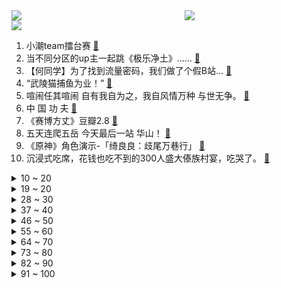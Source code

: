 <div >
	<a style="float:left;width:55%;" href = "https://github.com/anuraghazra/github-readme-stats">
	 <img src = "https://github-readme-stats.vercel.app/api?username=iuuuuuaena&theme=buefy&show_icons=true"/>
	</a>
	<a  style="float:right;width:45%" href = "https://github.com/anuraghazra/github-readme-stats">
	 <img  src="https://github-readme-stats.vercel.app/api/top-langs/?username=anuraghazra&layout=compact"/>
	</a>
	</div>

[![](https://img.shields.io/badge/jxd-@jxdgogogo.xyz-yellowgreen.svg)](https://www.jxdgogogo.xyz)<br>
1. 小潮team擂台赛 [:link:](//www.bilibili.com/video/BV19V4y1r7xR) <br>
2. 当不同分区的up主一起跳《极乐净土》…… [:link:](//www.bilibili.com/video/BV1nX4y1C72J) <br>
3. 【何同学】为了找到流量密码，我们做了个假B站... [:link:](//www.bilibili.com/video/BV1AP411d7Qa) <br>
4. “武陵猫捕鱼为业！” [:link:](//www.bilibili.com/video/BV1hM4y1t7tz) <br>
5. 喧闹任其喧闹 自有我自为之，我自风情万种 与世无争。 [:link:](//www.bilibili.com/video/BV11s4y1M7av) <br>
6. 中 国 功 夫 [:link:](//www.bilibili.com/video/BV1DX4y117u5) <br>
7. 《赛博方丈》豆瓣2.8 [:link:](//www.bilibili.com/video/BV1WV4y1k7oe) <br>
8. 五天连爬五岳 今天最后一站 华山！ [:link:](//www.bilibili.com/video/BV1Eh4y1t7oY) <br>
9. 《原神》角色演示-「绮良良：歧尾万巷行」 [:link:](//www.bilibili.com/video/BV1sP411d7Jc) <br>
10. 沉浸式吃席，花钱也吃不到的300人盛大傣族村宴，吃哭了。 [:link:](//www.bilibili.com/video/BV1qT411x7FR) <br>
<details>
<summary>10 ~ 20</summary>

11. 【沈月】翁小雯结婚 谁哭得最大声 [:link:](//www.bilibili.com/video/BV1yT411t77v) <br>
12. 【罗翔】去过很多地方，看过很多美景，旅行的意义在哪里？ [:link:](//www.bilibili.com/video/BV1Fk4y1j79c) <br>
13. 16大炮终成神！挑战4W元通关美食大战老鼠第二季！#2 [:link:](//www.bilibili.com/video/BV15M4y1q7Sp) <br>
14. 各地人无形中的炫富！ [:link:](//www.bilibili.com/video/BV17L411679y) <br>
15. 【胡夏X女儿情】女儿柔肠寸寸是相思，胡夏清泉音色诠释三世意难平 [:link:](//www.bilibili.com/video/BV14k4y1L7My) <br>
16. 明天她要结婚了，我该怎么办？ [:link:](//www.bilibili.com/video/BV1Ws4y1M7e2) <br>
17. 我 不 学 习 [:link:](//www.bilibili.com/video/BV1Lo4y157Pa) <br>
18. 她一记平A，我就放出了大招 [:link:](//www.bilibili.com/video/BV12T411t7SB) <br>
19. 【崩坏星穹铁道】景元深度测评：光锥伤害对比+停云布洛妮娅对景元的提升幅度计算+配队思路+体力规划思路 [:link:](//www.bilibili.com/video/BV1yz4y1t79s) <br>
</details>
<details>
<summary>19 ~ 20</summary>

20. 《崩坏：星穹铁道》走近星穹——「景元：闭目将军睁眼的真相」 [:link:](//www.bilibili.com/video/BV17s4y1M7bn) <br>
21. 亚洲最年轻的国家在哪里？【奇葩小国47】 [:link:](//www.bilibili.com/video/BV1No4y1G7t3) <br>
22. 【warma】我玩游戏太菜不要笑我！ [:link:](//www.bilibili.com/video/BV1dk4y1L77W) <br>
23. 【暴君佐菲】佐菲无法无天地带！沙福林宇宙帝国！ [:link:](//www.bilibili.com/video/BV1Wu411t7Bu) <br>
24. 一片罂粟出墙来！ [:link:](//www.bilibili.com/video/BV1HV4y167PW) <br>
25. 我又捡猫了！ [:link:](//www.bilibili.com/video/BV1Gk4y1j7hy) <br>
26. 接亲时遇到这样的人怎么办？ [:link:](//www.bilibili.com/video/BV1VL411B7Rt) <br>
27. 中国男子用树枝做千万特效角色 [:link:](//www.bilibili.com/video/BV1ps4y1g7fq) <br>
28. 【王国之泪】基于木头轮子的曲柄连杆机构的设计与实践 [:link:](//www.bilibili.com/video/BV1qm4y1873q) <br>
</details>
<details>
<summary>28 ~ 30</summary>

29. 改革春风吹满地，99春晚挺国际，有歌有舞有好戏，团圆携手跨世纪！【难忘今朝1999】 [:link:](//www.bilibili.com/video/BV1is4y1M7Dz) <br>
30. 她们来了!她们终於来了!!!(G)I-DLE的Killing Voice!! [:link:](//www.bilibili.com/video/BV1Bg4y1V74Q) <br>
31. 毕业设计 [:link:](//www.bilibili.com/video/BV1Ph4y1t7q6) <br>
32. 别太离谱！景元池半小时充炸崩铁系统！欧美玩家叹为观止，中国氪佬NB！【铁道快报】 [:link:](//www.bilibili.com/video/BV1Uh411w7y9) <br>
33. 这世界有那么多人，但我会牢牢记住你的脸 [:link:](//www.bilibili.com/video/BV1aM4y1t7bG) <br>
34. 把天空搬进房间，这就是理科生的浪漫吗？ [:link:](//www.bilibili.com/video/BV1Qd4y1f7cM) <br>
35. 应粉丝的要求，揍黄毛，抢糖花！ [:link:](//www.bilibili.com/video/BV1qg4y1F7zb) <br>
36. 兄弟们，我去看丈母娘了 [:link:](//www.bilibili.com/video/BV1Fh411w7M6) <br>
37. 花了30000元，只为找到这颗荔枝！！！ [:link:](//www.bilibili.com/video/BV1eX4y117yP) <br>
</details>
<details>
<summary>37 ~ 40</summary>

38. 我迟早被亚瑟的新皮肤笑死 [:link:](//www.bilibili.com/video/BV17o4y1G7XT) <br>
39. 《亮剑》番外篇：赛博战争 [:link:](//www.bilibili.com/video/BV17V4y1k7ye) <br>
40. GALA：有这打野  我不知道怎么输 ！ [:link:](//www.bilibili.com/video/BV1pk4y1s7nc) <br>
41. (G)I-DLE最新回归曲Queencard+Allergy首打歌舞台！ [:link:](//www.bilibili.com/video/BV1Ym4y187hq) <br>
42. 亚洲最大鲜切花市场——昆明斗南花卉市场的背后 [:link:](//www.bilibili.com/video/BV1QP411X7Q5) <br>
43. 【极致卡点】景元 公测230W 史诗级核爆 [:link:](//www.bilibili.com/video/BV14s4y1z7ec) <br>
44. 害怕！上夜班竟然遇到猛鬼回魂？ [:link:](//www.bilibili.com/video/BV1Gz4y1h7ae) <br>
45. 你能听出便宜与昂贵的钢琴间的区别吗？ [:link:](//www.bilibili.com/video/BV16g4y1V7Mh) <br>
46. 警大学生试戴电子脚镣，说笑着走回来，结果真的“啸”着走回去 [:link:](//www.bilibili.com/video/BV1Vk4y1L7gr) <br>
</details>
<details>
<summary>46 ~ 50</summary>

47. 骑行新疆，终于穿过沙漠来到库尔勒市，公园里露营煮火锅舒服得很 [:link:](//www.bilibili.com/video/BV1Yh411w7MU) <br>
48. 消费者之夜 全新版本！我终于通关了！ [:link:](//www.bilibili.com/video/BV1CX4y1C7sM) <br>
49. 坤 坤 大 战 四 天 王 [:link:](//www.bilibili.com/video/BV12V4y1z7U8) <br>
50. 绝地求生最高击杀记录！！！【C4快乐阴人流#41】 [:link:](//www.bilibili.com/video/BV1qu411t7eg) <br>
51. 漫画胸能不能走出现实啊？？？？ [:link:](//www.bilibili.com/video/BV1ta4y1u78n) <br>
52. 喜欢cosplay的朋友们！今后要小心了！！！ [:link:](//www.bilibili.com/video/BV1Gm4y187zv) <br>
53. 《怎么回个家还需要买票？》 [:link:](//www.bilibili.com/video/BV1xu411t79N) <br>
54. 马路狂飙，时速300公里！ [:link:](//www.bilibili.com/video/BV1T24y1T782) <br>
55. 假如我看不见，iPhone可以带我出行吗？ [:link:](//www.bilibili.com/video/BV11m4y187Cu) <br>
</details>
<details>
<summary>55 ~ 60</summary>

56. 拯救人类的居然是病毒？《虐杀原形》的故事剧情讲述了什么！ [:link:](//www.bilibili.com/video/BV1Rh4y147Go) <br>
57. 走起来，我们才能看见更广阔的世界 [:link:](//www.bilibili.com/video/BV1Lo4y1F7V6) <br>
58. 有些东西，失去了，才知道，当初就不该争取 [:link:](//www.bilibili.com/video/BV13m4y187uD) <br>
59. 七年磨一剑！它会引领未来拍摄的新形态吗？DJI Inspire 3评测 [:link:](//www.bilibili.com/video/BV16P411R7KB) <br>
60. 这些东西都能吃？ [:link:](//www.bilibili.com/video/BV1iT411t7WL) <br>
61. 真不喝可乐了。 [:link:](//www.bilibili.com/video/BV1Po4y1F7Qg) <br>
62. 花了三个月，我装了一个大多数人住不了的房子？ [:link:](//www.bilibili.com/video/BV1Ko4y1G7zf) <br>
63. 电影最TOP：一口气看完《速激》系列（9正传+1外传） [:link:](//www.bilibili.com/video/BV1Dz4y1t7wy) <br>
64. 球拍：你了不起，你清高 [:link:](//www.bilibili.com/video/BV1is4y1z77f) <br>
</details>
<details>
<summary>64 ~ 70</summary>

65. 是谁我不说 [:link:](//www.bilibili.com/video/BV1aX4y117A8) <br>
66. 关于广东人的那些事 [:link:](//www.bilibili.com/video/BV1fo4y1V7hA) <br>
67. 一直想给孩子们加餐 因为在山里没车采购不方便今天特^意坐车去县城买到了孩子们爱吃的大鸡腿 看见他们吃的那么香 真的感觉一切都是值得的 孩子们懂事的让人心疼 [:link:](//www.bilibili.com/video/BV1J24y1K7iR) <br>
68. 看好了，这才叫压迫感" [:link:](//www.bilibili.com/video/BV11P411R7Dk) <br>
69. 假如鸣人从小就掌握了九尾之力…… [:link:](//www.bilibili.com/video/BV1dc411w748) <br>
70. 【(G)I-DLE】[M/V] - ‘Queencard’ [:link:](//www.bilibili.com/video/BV1wo4y157rE) <br>
71. 优质伴侣是可以陪你一起做他人无法理解的事情的 [:link:](//www.bilibili.com/video/BV1Go4y1w7YA) <br>
72. 全网首发！国人首通！史上最逼真的真人恐怖游戏！【死亡之夜】最高难度无伤一命通！ [:link:](//www.bilibili.com/video/BV1Mo4y157sm) <br>
73. 火爆全网的《花海》，双人绝美翻唱！ [:link:](//www.bilibili.com/video/BV1Cm4y187d3) <br>
</details>
<details>
<summary>73 ~ 80</summary>

74. 将“北京海洋领导者”捐赠给中山大学，让梦想方舟去承载更多梦想。 [:link:](//www.bilibili.com/video/BV1Sc411P75o) <br>
75. 三位数藏族写真太值了！没白高反！ [:link:](//www.bilibili.com/video/BV1gm4y187eg) <br>
76. 【阿斗】奏是这么任性！开拍没有完整剧本却依旧火爆全球吸金9.56亿美元！重温经典《加勒比海盗3》 [:link:](//www.bilibili.com/video/BV1Vo4y1F7L4) <br>
77. 价格太离谱的就不在视频里展示了，眼力好的宝友可以来solo一-牛道德鉴宝 [:link:](//www.bilibili.com/video/BV1Eh4y187uJ) <br>
78. 《     漫    展    拷    打     》🥵 [:link:](//www.bilibili.com/video/BV1Bu411x7fq) <br>
79. 回顾过去200年，到底消失了哪些职业？ [:link:](//www.bilibili.com/video/BV1BX4y1C7ms) <br>
80. 龟溺水濒死抢救全过程+抢救方法（干货，学会止损成百上千元） [:link:](//www.bilibili.com/video/BV1sL41167Y6) <br>
81. 7岁女孩抱2岁弟弟坠入化粪池，赵士军从死神手中抢救回孩子 [:link:](//www.bilibili.com/video/BV11V4y1z7gM) <br>
82. 双倍伤害尾兽玉，小子！ [:link:](//www.bilibili.com/video/BV1is4y1M7xV) <br>
</details>
<details>
<summary>82 ~ 90</summary>

83. 不好意思角色还没转换过来 [:link:](//www.bilibili.com/video/BV1xT411t7Lm) <br>
84. 那不是缺点，那是闪光点！ [:link:](//www.bilibili.com/video/BV1um4y187X1) <br>
85. 【星穹铁道】我看你像丰饶孽物👊 [:link:](//www.bilibili.com/video/BV1AP411d7cx) <br>
86. 【李佳琦】《所有女生的主播》第一集来啦！新主播面对压力测试！崩溃暴哭！ [:link:](//www.bilibili.com/video/BV1Ag4y1V75C) <br>
87. 华农兄弟：这“家伙”吵着我睡觉，这样下去不行的，捉去河边烤了 [:link:](//www.bilibili.com/video/BV1co4y157vX) <br>
88. 【诺子】真正优秀的无障碍是什么样子？盲人第一视角出行测评广州地铁！ [:link:](//www.bilibili.com/video/BV1ps4y1Q7Yy) <br>
89. 艾希？不，是爱（莉）希（雅） [:link:](//www.bilibili.com/video/BV1fo4y1V7Bc) <br>
90. 星铁景元这把武器太酷啦！我当场手搓出一把！ [:link:](//www.bilibili.com/video/BV1UP411R72x) <br>
91. 卧底执行任务，关键时候竟然出卖警察？ [:link:](//www.bilibili.com/video/BV1dL411z7nZ) <br>
</details>
<details>
<summary>91 ~ 100</summary>

92. 龚琳娜美依礼芽日语唱花海 |乘风2023 [:link:](//www.bilibili.com/video/BV1iL411z76f) <br>
93. 带货主播推荐的“抗洪水果”，究竟能榨出多少汁？虚假宣传？ [:link:](//www.bilibili.com/video/BV1oo4y1F7QW) <br>
94. 跟文旅局长美食拉练，1天20个菜，这节奏快得我没跟上... [:link:](//www.bilibili.com/video/BV1ic411P7Tm) <br>
95. 《小 川 同 学 是 纯 爱 战 士》 [:link:](//www.bilibili.com/video/BV1aM4y1t7ek) <br>
96. 庆祝10周年！人人可免费领《地铁最后的曙光》完全版！经典3A，地铁系列！不要错过！ [:link:](//www.bilibili.com/video/BV1Ks4y1M7V6) <br>
97. 顶级杀手有多嚣张？每次执行任务只带一颗子弹，从未有过失手 [:link:](//www.bilibili.com/video/BV1As4y1M7Z9) <br>
98. 让我看看有多少人热衷于银镜实验？这个视频有点东西 [:link:](//www.bilibili.com/video/BV1jo4y157KC) <br>
99. 来看看大秦朝动力外骨骼装甲！ [:link:](//www.bilibili.com/video/BV11V4y1z7J6) <br>
100. 很多人总以为出了教学就能学会 [:link:](//www.bilibili.com/video/BV1AL41167em) <br>
</details>
